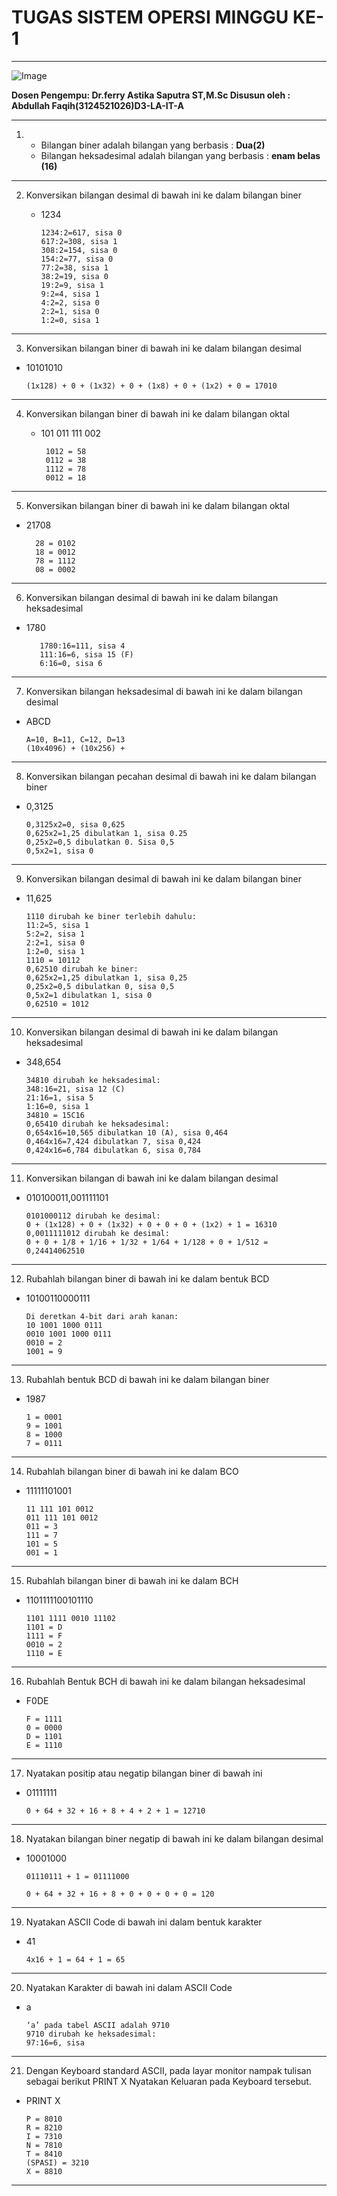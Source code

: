 # TUGAS SISTEM OPERSI  MINGGU KE-1

---

![Image](https://github.com/user-attachments/assets/8a53bec9-2a18-4d15-8889-2bd3ce1d9467)

<b>Dosen Pengempu:
Dr.ferry Astika Saputra ST,M.Sc
Disusun oleh :
Abdullah Faqih(3124521026)D3-LA-IT-A</b>

---
1. - Bilangan biner adalah bilangan yang berbasis : <b>Dua(2)</b>
   - Bilangan heksadesimal adalah bilangan yang berbasis : <b>enam belas (16)</b>
---
2. Konversikan bilangan desimal di bawah ini ke dalam bilangan biner
   
      - 1234
  
            1234:2=617, sisa 0
            617:2=308, sisa 1
            308:2=154, sisa 0
            154:2=77, sisa 0
            77:2=38, sisa 1
            38:2=19, sisa 0
            19:2=9, sisa 1
            9:2=4, sisa 1
            4:2=2, sisa 0
            2:2=1, sisa 0
            1:2=0, sisa 1


  
---
3. Konversikan bilangan biner di bawah ini ke dalam bilangan desimal
   
- 10101010

      (1x128) + 0 + (1x32) + 0 + (1x8) + 0 + (1x2) + 0 = 17010


  
---  
4. Konversikan bilangan biner di bawah ini ke dalam bilangan oktal
 
     - 101 011 111 002


            1012 = 58
            0112 = 38
            1112 = 78
            0012 = 18


---
  
5. Konversikan bilangan biner di bawah ini ke dalam bilangan oktal

 - 21708

         28 = 0102 
         18 = 0012
         78 = 1112
         08 = 0002


---
6. Konversikan bilangan desimal di bawah ini ke dalam bilangan heksadesimal
   
- 1780

         1780:16=111, sisa 4
         111:16=6, sisa 15 (F)
         6:16=0, sisa 6

  
---
7.  Konversikan bilangan heksadesimal di bawah ini ke dalam bilangan desimal
   
- ABCD

      A=10, B=11, C=12, D=13
      (10x4096) + (10x256) + 
  
---
8. Konversikan bilangan pecahan desimal di bawah ini ke dalam bilangan biner

- 0,3125

      0,3125x2=0, sisa 0,625
      0,625x2=1,25 dibulatkan 1, sisa 0.25
      0,25x2=0,5 dibulatkan 0. Sisa 0,5
      0,5x2=1, sisa 0


---
9. Konversikan bilangan desimal di bawah ini ke dalam bilangan biner
    
- 11,625

      1110 dirubah ke biner terlebih dahulu:
      11:2=5, sisa 1
      5:2=2, sisa 1
      2:2=1, sisa 0
      1:2=0, sisa 1
      1110 = 10112
      0,62510 dirubah ke biner:
      0,625x2=1,25 dibulatkan 1, sisa 0,25
      0,25x2=0,5 dibulatkan 0, sisa 0,5
      0,5x2=1 dibulatkan 1, sisa 0
      0,62510 = 1012


---
10.  Konversikan bilangan desimal di bawah ini ke dalam bilangan heksadesimal
    
- 348,654

      34810 dirubah ke heksadesimal:
      348:16=21, sisa 12 (C)
      21:16=1, sisa 5
      1:16=0, sisa 1
      34810 = 15C16
      0,65410 dirubah ke heksadesimal:
      0,654x16=10,565 dibulatkan 10 (A), sisa 0,464
      0,464x16=7,424 dibulatkan 7, sisa 0,424
      0,424x16=6,784 dibulatkan 6, sisa 0,784


---
11.    Konversikan bilangan di bawah ini ke dalam bilangan desimal
   
- 010100011,001111101

      0101000112 dirubah ke desimal: 
      0 + (1x128) + 0 + (1x32) + 0 + 0 + 0 + (1x2) + 1 = 16310
      0,0011111012 dirubah ke desimal:
      0 + 0 + 1/8 + 1/16 + 1/32 + 1/64 + 1/128 + 0 + 1/512 = 0,24414062510


---
12.  Rubahlah bilangan biner di bawah ini ke dalam bentuk BCD
    
- 10100110000111

      Di deretkan 4-bit dari arah kanan:
      10 1001 1000 0111
      0010 1001 1000 0111
      0010 = 2
      1001 = 9


--- 
13.    Rubahlah bentuk BCD di bawah ini ke dalam bilangan biner

- 1987

      1 = 0001
      9 = 1001
      8 = 1000
      7 = 0111

  
---
14.  Rubahlah bilangan biner di bawah ini ke dalam BCO
    
- 11111101001

      11 111 101 0012 
      011 111 101 0012
      011 = 3
      111 = 7
      101 = 5 
      001 = 1


---
15.  Rubahlah bilangan biner di bawah ini ke dalam BCH

- 1101111100101110

      1101 1111 0010 11102
      1101 = D
      1111 = F
      0010 = 2
      1110 = E


---
16.  Rubahlah Bentuk BCH di bawah ini ke dalam bilangan heksadesimal

- F0DE

      F = 1111
      0 = 0000
      D = 1101
      E = 1110

  
---
17.  Nyatakan positip atau negatip bilangan biner di bawah ini

- 01111111

      0 + 64 + 32 + 16 + 8 + 4 + 2 + 1 = 12710

---
18.  Nyatakan bilangan biner negatip di bawah ini ke dalam bilangan desimal

- 10001000

      01110111 + 1 = 01111000

      0 + 64 + 32 + 16 + 8 + 0 + 0 + 0 + 0 = 120

---
19.  Nyatakan ASCII Code di bawah ini dalam bentuk karakter

- 41

      4x16 + 1 = 64 + 1 = 65


---
20.  Nyatakan Karakter di bawah ini dalam ASCII Code

- a

      ‘a’ pada tabel ASCII adalah 9710
      9710 dirubah ke heksadesimal:
      97:16=6, sisa 

  
---
21.  Dengan Keyboard standard ASCII, pada layar monitor nampak tulisan sebagai berikut PRINT X Nyatakan Keluaran pada Keyboard tersebut.

- PRINT X    

      P = 8010
      R = 8210
      I = 7310
      N = 7810
      T = 8410
      (SPASI) = 3210
      X = 8810


---
    
